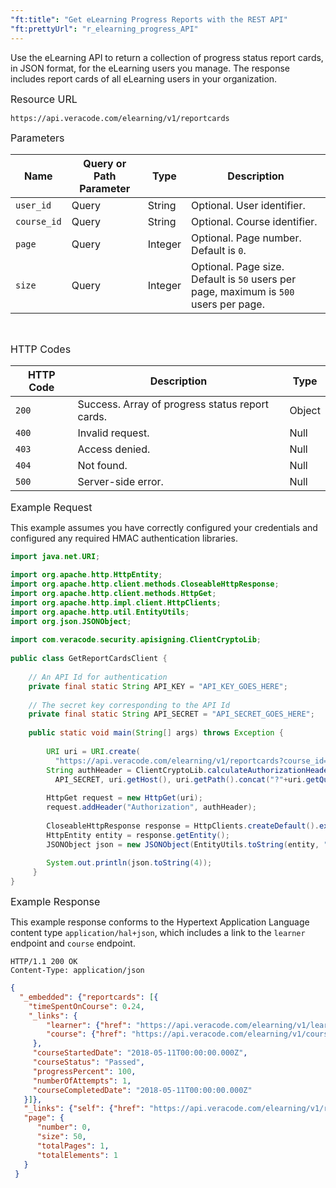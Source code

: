 ```yaml
---
"ft:title": "Get eLearning Progress Reports with the REST API"
"ft:prettyUrl": "r_elearning_progress_API"
---
```

Use the eLearning API to return a collection of progress status report cards, in JSON format, for the eLearning users you manage. The response includes report cards of all eLearning users in your organization.

<p><span style="font-size: medium;">Resource URL</span></p>

```
https://api.veracode.com/elearning/v1/reportcards
```

<p><span style="font-size: medium;">Parameters</span></p>

| Name       | Query or Path Parameter | Type    | Description                                                                       |
|------------|-------------------------|---------|-----------------------------------------------------------------------------------|
| `user_id `  | Query                   | String  | Optional. User identifier.                                                        |
| `course_id` | Query                   | String  | Optional. Course identifier.                                                      |
| `page`       | Query                   | Integer | Optional. Page number. Default is `0`.                                              |
| `size`       | Query                   | Integer | Optional. Page size. Default is `50` users per page, maximum is `500` users per page. |

<br>

<p><span style="font-size: medium;">HTTP Codes</span></p>

| HTTP Code | Description                                     | Type   |
|-----------|-------------------------------------------------|--------|
| `200`       | Success. Array of progress status report cards. | Object |
| `400`       | Invalid request.                                | Null   |
| `403`       | Access denied.                                  | Null   |
| `404`       | Not found.                                      | Null   |
| `500`       | Server-side error.                              | Null   |

<p><span style="font-size: medium;">Example Request</span></p>

This example assumes you have correctly configured your credentials and configured any required HMAC authentication libraries.

```java
import java.net.URI;
        
import org.apache.http.HttpEntity;
import org.apache.http.client.methods.CloseableHttpResponse;
import org.apache.http.client.methods.HttpGet;
import org.apache.http.impl.client.HttpClients;
import org.apache.http.util.EntityUtils;
import org.json.JSONObject;
        
import com.veracode.security.apisigning.ClientCryptoLib;
        
public class GetReportCardsClient {
        
    // An API Id for authentication
    private final static String API_KEY = "API_KEY_GOES_HERE";
        
    // The secret key corresponding to the API Id
    private final static String API_SECRET = "API_SECRET_GOES_HERE";
        
    public static void main(String[] args) throws Exception {
        
        URI uri = URI.create(
          "https://api.veracode.com/elearning/v1/reportcards?course_id=CRLF&user_id=jsmith");
        String authHeader = ClientCryptoLib.calculateAuthorizationHeader(ClientCryptoLib.VERACODE_HMAC_SHA_256, API_KEY,
          API_SECRET, uri.getHost(), uri.getPath().concat("?"+uri.getQuery()), HttpGet.METHOD_NAME);
        
        HttpGet request = new HttpGet(uri);
        request.addHeader("Authorization", authHeader);
        
        CloseableHttpResponse response = HttpClients.createDefault().execute(request);
        HttpEntity entity = response.getEntity();
        JSONObject json = new JSONObject(EntityUtils.toString(entity, "UTF-8"));
        
        System.out.println(json.toString(4));
     }
}
```

<p><span style="font-size: medium;">Example Response</span></p>

This example response conforms to the Hypertext Application Language content type `application/hal+json`, which includes a link to the `learner` endpoint and `course` endpoint.

```
HTTP/1.1 200 OK
Content-Type: application/json
```
```json
{
  "_embedded": {"reportcards": [{
    "timeSpentOnCourse": 0.24,
    "_links": {
        "learner": {"href": "https://api.veracode.com/elearning/v1/learners/jsmith"},
        "course": {"href": "https://api.veracode.com/elearning/v1/courses/CRLF"}
     },
     "courseStartedDate": "2018-05-11T00:00:00.000Z",
     "courseStatus": "Passed",
     "progressPercent": 100,
     "numberOfAttempts": 1,
     "courseCompletedDate": "2018-05-11T00:00:00.000Z"
   }]},
   "_links": {"self": {"href": "https://api.veracode.com/elearning/v1/reportcards?user_id=jsmith&course_id=CRLF&page=0&size=50"}},
   "page": {
      "number": 0,
      "size": 50,
      "totalPages": 1,
      "totalElements": 1
   }
 } 
```
